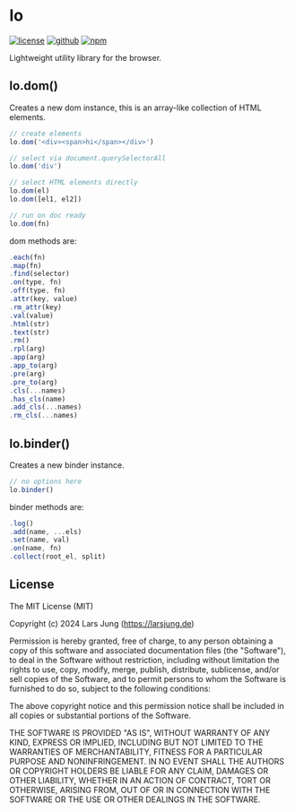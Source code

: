 # lo

[![license][license-img]][github] [![github][github-img]][github] [![npm][npm-img]][npm]  


Lightweight utility library for the browser.


## lo.dom()

Creates a new dom instance, this is an array-like collection of HTML elements.
```js
// create elements
lo.dom('<div><span>hi</span></div>')

// select via document.querySelectorAll
lo.dom('div')

// select HTML elements directly
lo.dom(el)
lo.dom([el1, el2])

// run on doc ready
lo.dom(fn)
```

dom methods are:
```js
.each(fn)
.map(fn)
.find(selector)
.on(type, fn)
.off(type, fn)
.attr(key, value)
.rm_attr(key)
.val(value)
.html(str)
.text(str)
.rm()
.rpl(arg)
.app(arg)
.app_to(arg)
.pre(arg)
.pre_to(arg)
.cls(...names)
.has_cls(name)
.add_cls(...names)
.rm_cls(...names)
```

## lo.binder()

Creates a new binder instance.
```js
// no options here
lo.binder()
```

binder methods are:
```js
.log()
.add(name, ...els)
.set(name, val)
.on(name, fn)
.collect(root_el, split)
```


## License
The MIT License (MIT)

Copyright (c) 2024 Lars Jung (https://larsjung.de)

Permission is hereby granted, free of charge, to any person obtaining a copy
of this software and associated documentation files (the "Software"), to deal
in the Software without restriction, including without limitation the rights
to use, copy, modify, merge, publish, distribute, sublicense, and/or sell
copies of the Software, and to permit persons to whom the Software is
furnished to do so, subject to the following conditions:

The above copyright notice and this permission notice shall be included in
all copies or substantial portions of the Software.

THE SOFTWARE IS PROVIDED "AS IS", WITHOUT WARRANTY OF ANY KIND, EXPRESS OR
IMPLIED, INCLUDING BUT NOT LIMITED TO THE WARRANTIES OF MERCHANTABILITY,
FITNESS FOR A PARTICULAR PURPOSE AND NONINFRINGEMENT. IN NO EVENT SHALL THE
AUTHORS OR COPYRIGHT HOLDERS BE LIABLE FOR ANY CLAIM, DAMAGES OR OTHER
LIABILITY, WHETHER IN AN ACTION OF CONTRACT, TORT OR OTHERWISE, ARISING FROM,
OUT OF OR IN CONNECTION WITH THE SOFTWARE OR THE USE OR OTHER DEALINGS IN
THE SOFTWARE.


[github]: https://github.com/lrsjng/lo
[npm]: https://www.npmjs.org/package/lo

[license-img]: https://img.shields.io/badge/license-MIT-a0a060.svg?style=flat-square
[github-img]: https://img.shields.io/badge/github-lrsjng/lo-a0a060.svg?style=flat-square
[npm-img]: https://img.shields.io/badge/npm-lo-a0a060.svg?style=flat-square
